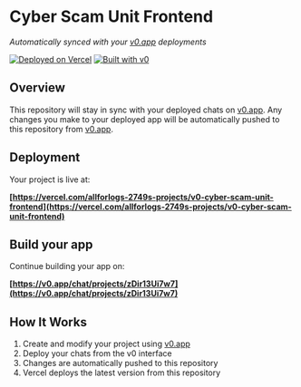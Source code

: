 # Cyber Scam Unit Frontend

*Automatically synced with your [v0.app](https://v0.app) deployments*

[![Deployed on Vercel](https://img.shields.io/badge/Deployed%20on-Vercel-black?style=for-the-badge&logo=vercel)](https://vercel.com/allforlogs-2749s-projects/v0-cyber-scam-unit-frontend)
[![Built with v0](https://img.shields.io/badge/Built%20with-v0.app-black?style=for-the-badge)](https://v0.app/chat/projects/zDir13Ui7w7)

## Overview

This repository will stay in sync with your deployed chats on [v0.app](https://v0.app).
Any changes you make to your deployed app will be automatically pushed to this repository from [v0.app](https://v0.app).

## Deployment

Your project is live at:

**[https://vercel.com/allforlogs-2749s-projects/v0-cyber-scam-unit-frontend](https://vercel.com/allforlogs-2749s-projects/v0-cyber-scam-unit-frontend)**

## Build your app

Continue building your app on:

**[https://v0.app/chat/projects/zDir13Ui7w7](https://v0.app/chat/projects/zDir13Ui7w7)**

## How It Works

1. Create and modify your project using [v0.app](https://v0.app)
2. Deploy your chats from the v0 interface
3. Changes are automatically pushed to this repository
4. Vercel deploys the latest version from this repository